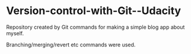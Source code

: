 # Version-control-with-Git--Udacity
Repository created by Git commands for making a simple blog app about myself.

Branching/merging/revert etc commands were used.
